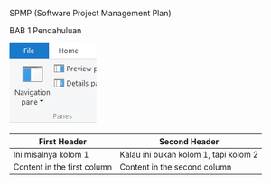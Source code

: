 SPMP (Software Project Management Plan)

BAB 1
Pendahuluan

![Gambar UML](/img/skrin01.png)

First Header | Second Header
------------ | -------------
Ini misalnya kolom 1 | Kalau ini bukan kolom 1, tapi kolom 2
Content in the first column | Content in the second column